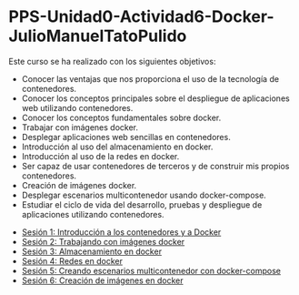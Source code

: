 # PPS-Unidad0-Actividad6-Docker-JulioManuelTatoPulido

Este curso se ha realizado con los siguientes objetivos:

- Conocer las ventajas que nos proporciona el uso de la tecnología de contenedores.
- Conocer los conceptos principales sobre el despliegue de aplicaciones web utilizando contenedores.
- Conocer los conceptos fundamentales sobre docker.
- Trabajar con imágenes docker.
- Desplegar aplicaciones web sencillas en contenedores.
- Introducción al uso del almacenamiento en docker.
- Introducción al uso de la redes en docker.
- Ser capaz de usar contenedores de terceros y de construir mis propios contenedores.
- Creación de imágenes docker.
- Desplegar escenarios multicontenedor usando docker-compose.
- Estudiar el ciclo de vida del desarrollo, pruebas y despliegue de aplicaciones utilizando contenedores.

* [Sesión 1: Introducción a los contenedores y a Docker](Sesion1.md)
* [Sesión 2: Trabajando con imágenes docker](Sesion2.md)
* [Sesión 3: Almacenamiento en docker](Sesion3.md)
* [Sesión 4: Redes en docker](Sesion4.md)
* [Sesión 5: Creando escenarios multicontenedor con docker-compose](Sesion5.md)
* [Sesión 6: Creación de imágenes en docker](Sesion6.md)


